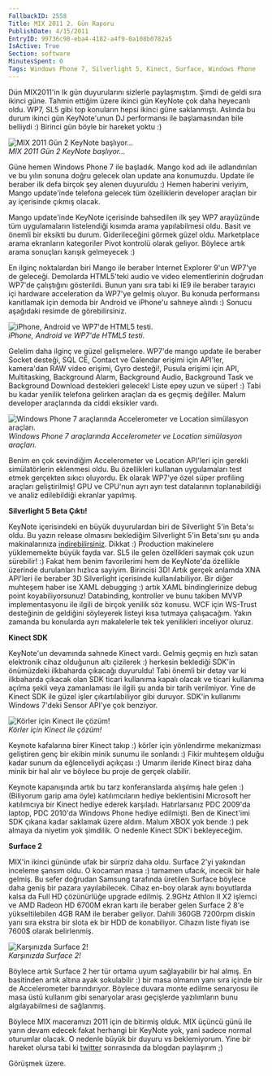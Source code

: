 ```yaml
---
FallbackID: 2558
Title: MIX 2011 2. Gün Raporu
PublishDate: 4/15/2011
EntryID: 99736c98-eba4-4182-a4f9-0a108b0782a5
IsActive: True
Section: software
MinutesSpent: 0
Tags: Windows Phone 7, Silverlight 5, Kinect, Surface, Windows Phone
---
```

Dün MIX2011'in lk gün duyurularını sizlerle paylaşmıştım. Şimdi de geldi
sıra ikinci güne. Tahmin ettiğim üzere ikinci gün KeyNote çok daha
heyecanlı oldu. WP7, SL5 gibi top konuların hepsi ikinci güne
saklanmıştı. Aslında bu durum ikinci gün KeyNote'unun DJ performansı ile
başlamasından bile belliydi :) Birinci gün böyle bir hareket yoktu :)

![MIX 2011 Gün 2 KeyNote
başlıyor...](http://cdn.daron.yondem.com/assets/2558/13042011_1.jpg)\
*MIX 2011 Gün 2 KeyNote başlıyor...*

Güne hemen Windows Phone 7 ile başladık. Mango kod adı ile adlandırılan
ve bu yılın sonuna doğru gelecek olan update ana konumuzdu. Update ile
beraber ilk defa birçok şey alenen duyuruldu :) Hemen haberini veriyim,
Mango update'inde telefona gelecek tüm özelliklerin developer araçları
bir ay içerisinde çıkmış olacak.

Mango update'inde KeyNote içerisinde bahsedilen ilk şey WP7 arayüzünde
tüm uygulamaların listelendiği kısımda arama yapılabilmesi oldu. Basit
ve önemli bir eksikti bu durum. Giderileceğini görmek güzel oldu.
Marketplace arama ekranların kategoriler Pivot kontrolü olarak geliyor.
Böylece artık arama sonuçları karışık gelmeyecek :)

En ilginç noktalardan biri Mango ile beraber Internet Explorer 9'un
WP7'ye de geleceği. Demolarda HTML5'teki audio ve video elementlerinin
doğrudan WP7'de çalıştığını gösterildi. Bunun yanı sıra tabi ki IE9 ile
beraber tarayıcı içi hardware acceleration da WP7'ye gelmiş oluyor. Bu
konuda performansı kanıtlamak için demoda bir Android ve iPhone'u
sahneye alındı :) Sonucu aşağıdaki resimde de görebilirsiniz.

![iPhone, Android ve WP7'de HTML5
testi.](http://cdn.daron.yondem.com/assets/2558/13042011_2.jpg)\
*iPhone, Android ve WP7'de HTML5 testi.*

Gelelim daha ilginç ve güzel gelişmelere. WP7'de mango update ile
beraber Socket desteği, SQL CE, Contact ve Calendar erişimi için
API'ler, kamera'dan RAW video erişimi, Gyro desteği!, Pusula erişimi
için API, Multitasking, Background Alarm, Background Audio, Background
Task ve Background Download destekleri gelecek! Liste epey uzun ve
süper! :) Tabi bu kadar yenilik telefona gelirken araçları da es geçmiş
değiller. Malum developer araçlarında da ciddi eksikler vardı.

![Windows Phone 7 araçlarında Accelerometer ve Location simülasyon
araçları.](http://cdn.daron.yondem.com/assets/2558/13042011_3.jpg)\
*Windows Phone 7 araçlarında Accelerometer ve Location simülasyon
araçları.*

Benim en çok sevindiğim Accelerometer ve Location API'leri için gerekli
simülatörlerin eklenmesi oldu. Bu özellikleri kullanan uygulamaları test
etmek gerçekten sıkıcı oluyordu. Ek olarak WP7'ye özel süper profiling
araçları geliştirilmiş! GPU ve CPU'nun ayrı ayrı test datalarının
toplanabildiği ve analiz edilebildiği ekranlar yapılmış.

**Silverlight 5 Beta Çıktı!**

KeyNote içerisindeki en büyük duyurulardan biri de Silverlight 5'in
Beta'sı oldu. Bu yazın release olmasını beklediğim Silverlight 5'in
Beta'sını şu anda makinalarınıza
[indirebilirsiniz](http://bit.ly/sl5betaout). Dikkat :) Production
makinelere yüklememekte büyük fayda var. SL5 ile gelen özellikleri
saymak çok uzun sürebilir! :) Fakat hem benim favorilerimi hem de
KeyNote'da özellikle üzerinde durulanları hızlıca sayiyim. Birincisi 3D!
Artık gerçek anlamda XNA API'leri ile beraber 3D Silverlight içerisinde
kullanılabiliyor. Bir diğer muhteşem haber ise XAML debugging :) artık
XAML bindinglerinize debug point koyabiliyorsunuz! Databinding,
kontroller ve bunu takiben MVVP implementasyonu ile ilgili de birçok
yenilik söz konusu. WCF için WS-Trust desteğinin de geldiğini söyleyerek
listeyi kısa tutmaya çalışacağım. Yakın zamanda bu konularda ayrı
makalelerle tek tek yenilikleri inceliyor oluruz.

**Kinect SDK**

KeyNote'un devamında sahnede Kinect vardı. Gelmiş geçmiş en hızlı satan
elektronik cihaz olduğunun altı çizilerek :) herkesin beklediği SDK'in
önümüzdeki ilkbaharda çıkacağı duyuruldu! Tabi önemli bir detay var ki
ilkbaharda çıkacak olan SDK ticari kullanıma kapalı olacak ve ticari
kullanıma açılma şekli veya zamanlaması ile ilgili şu anda bir tarih
verilmiyor. Yine de Kinect SDK ile güzel işler çıkartılabiliyor gibi
duruyor. SDK'in kullanımı Windows 7'deki Sensor API'ye çok benziyor.

![Körler için Kinect ile
çözüm!](http://cdn.daron.yondem.com/assets/2558/13042011_4.jpg)\
*Körler için Kinect ile çözüm!*

Keynote kafalarına birer Kinect takıp :) körler için yönlendirme
mekanizması geliştiren genç bir ekibin minik sunumu ile sonlandı :)
Fikir muhteşem olduğu kadar sunum da eğlenceliydi açıkçası :) Umarım
ileride Kinect biraz daha minik bir hal alır ve böylece bu proje de
gerçek olabilir.

Keynote kapanışında artık bu tarz konferanslarda alışılmış hale gelen :)
(Biliyorum garip ama öyle) katılımcıların hediye beklentisini Microsoft
her katılımcıya bir Kinect hediye ederek karşıladı. Hatırlarsanız PDC
2009'da laptop, PDC 2010'da Windows Phone hediye edilmişti. Ben de
Kinect'imi SDK çıkana kadar saklamak üzere aldım. Malum XBOX yok bende
:) pek almaya da niyetim yok şimdilik. O nedenle Kinect SDK'i
bekleyeceğim.

**Surface 2**

MIX'in ikinci gününde ufak bir sürpriz daha oldu. Surface 2'yi yakından
inceleme şansım oldu. O kocaman masa :) tamamen ufacık, incecik bir hale
gelmiş. Bu sefer doğrudan Samsung tarafında üretilen Surface böylece
daha geniş bir pazara yayılabilecek. Cihaz en-boy olarak aynı boyutlarda
kalsa da Full HD çözünürlüğe upgrade edilmiş. 2.9GHz Athlon II X2
işlemci ve AMD Radeon HD 6700M ekran kartı ile beraber gelen Surface 2
8'e yükseltilebilen 4GB RAM ile beraber geliyor. Dahili 360GB 7200rpm
diskin yanı sıra ekstra bir slota ek bir HDD de konabiliyor. Cihazın
liste fiyatı ise 7600\$ olarak belirlenmiş.

![Karşınızda Surface
2!](http://cdn.daron.yondem.com/assets/2558/13042011_5.jpg)\
*Karşınızda Surface 2!*

Böylece artık Surface 2 her tür ortama uyum sağlayabilir bir hal almış.
En basitinden artık altına ayak sokulabilir :) bir masa olmanın yanı
sıra içinde bir de Accelerometer barındırıyor. Böylece duvara monte
edilme senaryosu ile masa üstü kullanım gibi senaryolar arası geçişlerde
yazılımların bunu algılayabilmesi de sağlanmış.

Böylece MIX maceramızı 2011 için de bitirmiş olduk. MIX üçüncü günü ile
yarın devam edecek fakat herhangi bir KeyNote yok, yani sadece normal
oturumlar olacak. O nedenle büyük bir duyuru vs beklemiyorum. Yine bir
hareket olursa tabi ki [twitter](http://www.twitter.com/daronyondem)
sonrasında da blogdan paylaşırım ;)

Görüşmek üzere.


